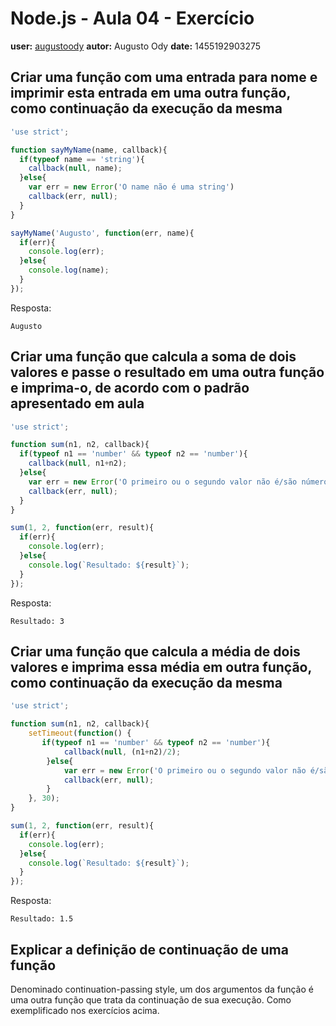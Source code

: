 # Node.js - Aula 04 - Exercício
**user:** [augustoody](https://github.com/AugustoOdy)
**autor:** Augusto Ody
**date:** 1455192903275

## Criar uma função com uma entrada para nome e imprimir esta entrada em uma outra função, como continuação da execução da mesma
```js
'use strict';

function sayMyName(name, callback){
  if(typeof name == 'string'){
    callback(null, name);
  }else{
    var err = new Error('O name não é uma string')
    callback(err, null);
  }
}

sayMyName('Augusto', function(err, name){
  if(err){
    console.log(err);
  }else{
    console.log(name);
  }
});
```

Resposta:
```
Augusto
```

## Criar uma função que calcula a soma de dois valores e passe o resultado em uma outra função e imprima-o, de acordo com o padrão apresentado em aula
```js
'use strict';

function sum(n1, n2, callback){
  if(typeof n1 == 'number' && typeof n2 == 'number'){
    callback(null, n1+n2);
  }else{
    var err = new Error('O primeiro ou o segundo valor não é/são números.')
    callback(err, null);
  }
}

sum(1, 2, function(err, result){
  if(err){
    console.log(err);
  }else{
    console.log(`Resultado: ${result}`);
  }
});
```

Resposta:
```
Resultado: 3
```

## Criar uma função que calcula a média de dois valores e imprima essa média em outra função, como continuação da execução da mesma
```js
'use strict';

function sum(n1, n2, callback){
    setTimeout(function() {
       if(typeof n1 == 'number' && typeof n2 == 'number'){
            callback(null, (n1+n2)/2);
        }else{
            var err = new Error('O primeiro ou o segundo valor não é/são números.')
            callback(err, null);
        }
    }, 30);
}

sum(1, 2, function(err, result){
  if(err){
    console.log(err);
  }else{
    console.log(`Resultado: ${result}`);
  }
});
```

Resposta:
```
Resultado: 1.5
```

## Explicar a definição de continuação de uma função

Denominado continuation-passing style, um dos argumentos da função é uma outra função que trata da continuação de sua execução. Como exemplificado nos exercícios acima.
